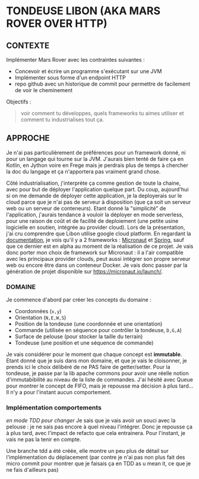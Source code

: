 # TONDEUSE LIBON (AKA MARS ROVER OVER HTTP)

## CONTEXTE

Implémenter Mars Rover avec les contraintes suivantes :
 - Concevoir et écrire un programme s'exécutant sur une JVM
 - Implémenter sous forme d'un endpoint HTTP
 - repo github avec un historique de commit pour permettre de facilement de voir le cheminement

Objectifs :

> voir comment tu développes, quels frameworks tu aimes utiliser et comment tu industrialises tout ça.

## APPROCHE

Je n'ai pas particulièrement de préférences pour un framework donné, ni pour un langage qui tourne sur la JVM. J'aurais bien tenté de faire ça en Kotlin, en Jython voire en Frege mais je perdrais plus de temps à chercher la doc du langage et ça n'apportera pas vraiment grand chose.

Côté industrialisation, j'interprète ça comme gestion de toute la chaine, avec pour but de déployer l'application quelque part. Du coup, aujourd'hui si on me demande de déployer cette application, je la deployerais sur le cloud parce que je n'ai pas de serveur à disposition (que ça soit un serveur web ou un serveur de conteneurs). Etant donné la "simplicité" de l'application, j'aurais tendance à vouloir la déployer en mode serverless, pour une raison de coût et de facilité de deploiement (une petite usine logicielle en soutien, intégrée au provider cloud).
Lors de la présentation, j'ai cru comprendre que Libon utilise google cloud platform. En regardant la [documentation](https://cloud.google.com/blog/products/application-development/introducing-java-11-on-google-cloud-functions), je vois qu'il y a 2 frameworks : [Micronaut](https://micronaut.io/) et [Spring](https://spring.io/projects/spring-cloud-function), sauf que ce dernier est en alpha au moment de la réalisation de ce projet. Je vais donc porter mon choix de framework sur Micronaut : il a l'air compatible avec les principaux provider clouds, peut aussi intégrer son propre serveur web ou encore être dans un conteneur Docker.
Je vais donc passer par la génération de projet disponible sur https://micronaut.io/launch/.

### DOMAINE

Je commence d'abord par créer les concepts du domaine :
 - Coordonnées (`x,y`)
 - Orientation (`N,E,W,S`)
 - Position de la tondeuse (une coordonnée et une orientation)
 - Commande (utilisée en séquence pour contrôler la tondeuse, `D,G,A`)
 - Surface de pelouse (pour stocker la taille du terrain)
 - Tondeuse (une position et une séquence de commande)

Je vais considérer pour le moment que chaque concept est **immutable**.
Etant donné que je suis dans mon domaine, et que je vais le cloisonner, je prends ici le choix délibéré de ne PAS faire de getter/setter.
Pour la tondeuse, je passe par la lib apache commons pour avoir une réelle notion d'immutabibilité au niveau de la liste de commandes.
J'ai hésité avec Queue pour montrer le concept de FIFO, mais je repousse ma décision à plus tard...
Il n'y a pour l'instant aucun comportement.

### Implémentation comportements

*en mode TDD pour changer*
Je sais que je vais avoir un souci avec la pelouse : je ne sais pas encore à quel niveau l'intégrer. Donc je repousse ça à plus tard, avec l'impact de refacto que cela entrainera.
Pour l'instant, je vais ne pas la tenir en compte.

Une branche tdd a été créée, elle montre un peu plus de détail sur l'implémentation du déplacement (par contre je n'ai pas non plus fait des micro commit pour montrer que je faisais ça en TDD as u mean it, ce que je ne fais d'ailleurs pas)
